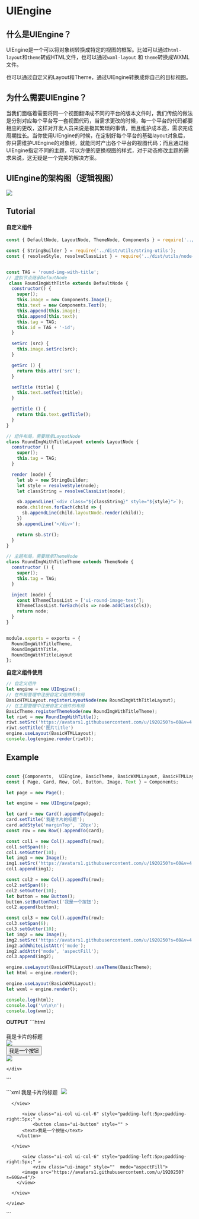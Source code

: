 # UIEngine
## 什么是UIEngine？

UIEngine是一个可以将对象树转换成特定的视图的框架。比如可以通过`html-layout`和`theme`转成HTML文件，也可以通过`wxml-layout` 和 `theme`转换成WXML文件。

也可以通过自定义的Layout和Theme，通过UIEngine转换成你自己的目标视图。

## 为什么需要UIEngine？

当我们面临着需要将同一个视图翻译成不同的平台的版本文件时，我们传统的做法是分别对应每个平台写一套视图代码，当需求更改的时候，每一个平台的代码都要相应的更改，这样对开发人员来说是极其繁琐的事情，而且维护成本高，需求完成周期拉长。当你使用UIEngine的时候，在定制好每个平台的基础layout对象后，你只需维护UIEngine的对象树，就能同时产出各个平台的视图代码；而且通过给UIEngine指定不同的主题，可以方便的更换视图的样式，对于动态修改主题的需求来说，这无疑是一个完美的解决方案。

## UIEngine的架构图（逻辑视图）

![](D:\Github\UIEngine\UIEngine系统架构（逻辑视图）.svg)

## Tutorial

#### 自定义组件

```javascript
const { DefaultNode, LayoutNode, ThemeNode, Components } = require('../dist');

const { StringBuilder } = require('../dist/utils/string-utils');
const { resolveStyle, resolveClassList } = require('../dist/utils/node-utils');


const TAG = 'round-img-with-title';
// 虚拟节点继承DefautNode
 class RoundImgWithTitle extends DefaultNode {
  constructor() {
    super();
    this.image = new Components.Image();
    this.text = new Components.Text();
    this.append(this.image);
    this.append(this.text);
    this.tag = TAG;
    this.id = TAG + '-id';
  }

  setSrc (src) {
    this.image.setSrc(src);
  }

  getSrc () {
    return this.attr('src');
  }

  setTitle (title) {
    this.text.setText(title);
  }

  getTitle () {
    return this.text.getTitle();
  }
}

// 组件布局，需要继承LayoutNode
class RoundImgWithTitleLayout extends LayoutNode {
  constructor () {
    super();
    this.tag = TAG;
  }

  render (node) {
    let sb = new StringBuilder;
    let style = resolveStyle(node);
    let classString = resolveClassList(node);

    sb.appendLine(`<div class="${classString}" style="${style}">`);
    node.children.forEach(child => {
      sb.appendLine(child.layoutNode.render(child));
    })
    sb.appendLine('</div>');

    return sb.str();
  }
}

// 主题布局，需要继承ThemeNode
class RoundImgWithTitleTheme extends ThemeNode {
  constructor () {
    super();
    this.tag = TAG;
  }

  inject (node) {
    const kThemeClassList = ['ui-round-image-text'];
    kThemeClassList.forEach(cls => node.addClass(cls));
    return node;
  }
}


module.exports = exports = {
  RoundImgWithTitleTheme,
  RoundImgWithTitle,
  RoundImgWithTitleLayout
};

```

**自定义组件使用**

```javascript
// 自定义组件
let engine = new UIEngine();
// 在布局管理中注册自定义组件的布局
BasicHTMLLayout.registerLayoutNode(new RoundImgWithTitleLayout);
// 在主题管理中注册自定义组件的布局
BasicTheme.registerThemeNode(new RoundImgWithTitleTheme);
let riwt = new RoundImgWithTitle();
riwt.setSrc('https://avatars1.githubusercontent.com/u/1920250?s=60&v=4');
riwt.setTitle('图片title')
engine.useLayout(BasicHTMLLayout);
console.log(engine.render(riwt));

```





## Example

```javascript

const {Components,  UIEngine, BasicTheme, BasicWXMLLayout, BasicHTMLLayout} = require('../dist');
const { Page, Card, Row, Col, Button, Image, Text } = Components;

let page = new Page();

let engine = new UIEngine(page);

let card = new Card().appendTo(page);
card.setTitle('我是卡片的标题');
card.addStyle('marginTop', '20px');
const row = new Row().appendTo(card);

const col1 = new Col().appendTo(row);
col1.setSpan(6);
col1.setGutter(10);
let img1 = new Image();
img1.setSrc('https://avatars1.githubusercontent.com/u/1920250?s=60&v=4');
col1.append(img1);

const col2 = new Col().appendTo(row);
col2.setSpan(6);
col2.setGutter(10);
let button = new Button();
button.setButtonText('我是一个按钮');
col2.append(button);

const col3 = new Col().appendTo(row);
col3.setSpan(6);
col3.setGutter(10);
let img2 = new Image();
img2.setSrc('https://avatars1.githubusercontent.com/u/1920250?s=60&v=4');
img2.addWhiteListAttr('mode');
img2.addAttr('mode', 'aspectFill');
col3.append(img2);

engine.useLayout(BasicHTMLLayout).useTheme(BasicTheme);
let html = engine.render();

engine.useLayout(BasicWXMLLayout);
let wxml = engine.render();

console.log(html);
console.log('\n\n\n');
console.log(wxml);
```

**OUTPUT**
​```html
<div class="ui-page" style="">
  <div class="ui-card" style="margin-top:20px;">
    <div class="ui-card__title"><span>我是卡片的标题</span></div>
    <div class="ui-row" style="">
      <div class="ui-col ui-col-6" style="ui-col ui-col-6">
        <div class="ui-image" style="">
          <img src="https://avatars1.githubusercontent.com/u/1920250?s=60&v=4">
          </img>
        </div>
      </div>
      <div class="ui-col ui-col-6" style="ui-col ui-col-6">
        <button class="ui-button" style="">
          <span>我是一个按钮</span>
        </button>
      </div>
      <div class="ui-col ui-col-6" style="ui-col ui-col-6">
        <div class="ui-image" style="" mode="aspectFill">
          <img src="https://avatars1.githubusercontent.com/u/1920250?s=60&v=4">
          </img>
        </div>
      </div>
    
    </div>
  </div>
</div>
```

​```xml
<view class="ui-page" style="" >
  <view class="ui-card" style="margin-top:20px;" >
  <text class="ui-card__title">我是卡片的标题</text>
      <view class="ui-row" style="" >
          <view class="ui-col ui-col-6" style="padding-left:5px;padding-right:5px;" >
              <view class="ui-image" style="" >
          <image src="https://avatars1.githubusercontent.com/u/1920250?s=60&v=4"/>
        </view>

      </view>

          <view class="ui-col ui-col-6" style="padding-left:5px;padding-right:5px;" >
              <button class="ui-button" style="" >
          <text>我是一个按钮</text>
        </button>

      </view>

          <view class="ui-col ui-col-6" style="padding-left:5px;padding-right:5px;" >
              <view class="ui-image" style=""  mode="aspectFill">
          <image src="https://avatars1.githubusercontent.com/u/1920250?s=60&v=4"/>
        </view>

      </view>

    </view>

  </view>

</view>
```
